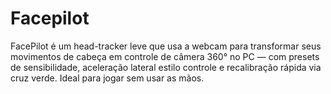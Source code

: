 # Facepilot
FacePilot é um head-tracker leve que usa a webcam para transformar seus movimentos de cabeça em controle de câmera 360° no PC — com presets de sensibilidade, aceleração lateral estilo controle e recalibração rápida via cruz verde. Ideal para jogar sem usar as mãos.
